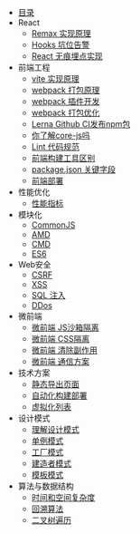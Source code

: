 <!-- docs/_sidebar.md -->

- [目录](/ '目录')
- React
    - [Remax 实现原理](react/remax.md 'Remax实现原理')
    - [Hooks 坑位告警](react/hooks.md 'Hooks 坑位告警')
    - [React 无痕埋点实现](react/track.md 'React无痕埋点实现')
- 前端工程
    - [vite 实现原理](engineering/vite.md 'webpack 实现原理')
    - [webpack 打包原理](engineering/webpack/about.md 'webpack 打包原理')
    - [webpack 插件开发](engineering/webpack/plugin.md 'webpack 插件开发')
    - [webpack 打包优化](engineering/webpack/speed.md 'webpack 打包优化')
    - [Lerna Github CI发布npm包](engineering/lerna.md 'Lerna Github CI发布npm包')
    - [你了解core-js吗](engineering/corejs.md '你了解core-js吗')
    - [Lint 代码规范](engineering/lint.md '工程化之代码规范')
    - [前端构建工具区别](engineering/build.md '前端构建工具区别')
    - [package.json 关键字段](engineering/package.md 'package.json关键字段')
    - [前端部署](engineering/deloy.md '前端部署')
- 性能优化
    - [性能指标](performance/quota.md '性能指标')
- 模块化
    - [CommonJS](module/common.md 'CommonJS')
    - [AMD](module/amd.md 'AMD')
    - [CMD](module/cmd.md 'CMD')
    - [ES6](module/es6.md 'ES6')
- Web安全
    - [CSRF](safety/csrf.md 'CSRF 跨站请求伪造')
    - [XSS](safety/xss.md 'XSS 跨站脚本攻击')
    - [SQL 注入](safety/sql.md 'SQL 注入')
    - [DDos](safety/ddos.md 'DDos')
- 微前端
    - [微前端 JS沙箱隔离](micro/jsSanbox.md '微前端 JS沙箱隔离')
    - [微前端 CSS隔离](micro/cssSandbox.md '微前端 CSS隔离')
    - [微前端 清除副作用](micro/effect.md '微前端 清除副作用')
    - [微前端 通信方案](micro/globalState.md '微前端 通信方案')
- 技术方案
    - [静态导出页面](case/page-build.md '静态导出页面')
    - [自动化构建部署](case/auto-build.md '自动化构建部署')
    - [虚拟化列表](case/diff-list.md '虚拟化列表')
- 设计模式
    - [理解设计模式](design/concept.md '理解设计模式')
    - [单例模式](design/singleton.md '单例模式')
    - [工厂模式](design/factory.md '工厂模式')
    - [建造者模式](design/builder.md '建造者模式')
    - [模板模式](design/template.md '模板模式')
- 算法与数据结构
    - [时间和空间复杂度](algorithm/about.md '时间和空间复杂度')
    - [回溯算法](algorithm/backTracking.md '回溯算法')
    - [二叉树遍历](algorithm/binaryTree.md '二叉树遍历')
    
